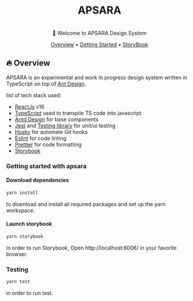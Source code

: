 <div align="center">
  <h1>APSARA</h1>
  <br>
    👋 Welcome to APSARA Design System
  <br>
  <p align="center">
  <a href="#fire-overview">Overview</a> •
  <a href="#getting-started-with-apsara">Getting Started</a> •
  <a target="_blank" href="">StoryBook</a>
</p>
</div>

## :fire: Overview

APSARA is an experimental and work in progress design system written in TypeScript on top of [Ant Design](https://ant.design/).

list of tech stack used:

-   [ReactJs](https://facebook.github.io/react/) v16
-   [TypeScript](https://www.typescriptlang.org/) used to transpile TS code into javascript
-   [Antd Design](https://ant.design/) for base components
-   [Jest](https://jestjs.io/) and [Testing library](https://testing-library.com/) for unit/ui testing
-   [Husky](https://github.com/typicode/husky) for automate Git hooks
-   [Eslint](https://github.com/eslint/eslint) for code linting
-   [Prettier](https://prettier.io/) for code formatting
-   [Storybook](https://storybook.js.org/)

### Getting started with apsara

#### Download dependencies

```sh
yarn install
```

to download and install all required packages and set up the yarn workspace.

#### Launch storybook

```sh
yarn storybook
```

in order to run Storybook, Open http://localhost:6006/ in your favorite browser.

### Testing

```sh
yarn test
```

in order to run test.
